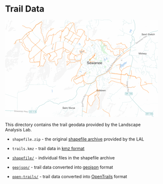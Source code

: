 # Trail Data

![screenshot](screenshot.png)

This directory contains the trail geodata provided by the Landscape Analysis Lab.

* `shapefile.zip` - the original [shapefile archive](https://en.wikipedia.org/wiki/Shapefile) provided by the LAL
* `trails.kmz` - trail data in [kmz format](https://en.wikipedia.org/wiki/Keyhole_Markup_Language)

* [`shapefile/`](shapefile) - individual files in the shapefile archive
* [`geojson/`](geojson) - trail data converted into [geojson](https://en.wikipedia.org/wiki/GeoJSON) format
* [`open-trails/`](open-trails) - trail data converted into [OpenTrails](http://www.opentraildata.org) format
